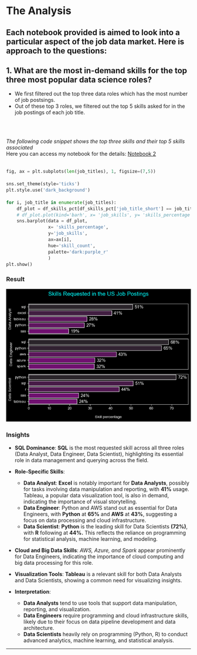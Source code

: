 # The Analysis
Each notebook provided is aimed to look into a particular aspect of the job data market. Here is approach to the questions:
---
## 1. What are the most in-demand skills for the top three most popular data science roles?

* We first filtered out the top three data roles which has the most number of job postsings.
* Out of these top 3 roles, we filtered out the top 5 skills asked for in the job postings of each job title.

<br>
<br>


*The following code snippet shows the top three skills and their top 5 skills associated*
<br>
Here you can access my notebook for the details: [Notebook 2](Project\2_Skills_count.ipynb)
<br>
<br>

``` Python
fig, ax = plt.subplots(len(job_titles), 1, figsize=(7,5))

sns.set_theme(style='ticks')
plt.style.use('dark_background')

for i, job_title in enumerate(job_titles):
    df_plot = df_skills_pct[df_skills_pct['job_title_short'] == job_title ].head(5)
    # df_plot.plot(kind='barh', x= 'job_skills', y= 'skills_percentage', ax=ax[i], title= job_title)
    sns.barplot(data = df_plot,
                x= 'skills_percentage',
                y='job_skills',
                ax=ax[i],
                hue='skill_count', 
                palette='dark:purple_r'
                )
plt.show()
```

### Result
![Visualizatoin of top skills for top job roles](Project\Images\skills_in_demand_for_top_data_roles.png)
<br>

### Insights

- **SQL Dominance**: **SQL** is the most requested skill across all three roles (Data Analyst, Data Engineer, Data Scientist), highlighting its essential role in data management and querying across the field.

- **Role-Specific Skills**:
    - **Data Analyst**: **Excel** is notably important for **Data Analysts**, possibly for tasks involving data manipulation and reporting, with **41%** usage. Tableau, a popular data visualization tool, is also in demand, indicating the importance of visual storytelling.
    - **Data Engineer**: Python and AWS stand out as essential for Data Engineers, with **Python** at **65%** and **AWS** at **43%**, suggesting a focus on data processing and cloud infrastructure.
    - **Data Scientist**: **Python** is the leading skill for Data Scientists **(72%)**, with **R** following at **44%.** This reflects the reliance on programming for statistical analysis, machine learning, and modeling.

- **Cloud and Big Data Skills**: *AWS, Azure, and Spark* appear prominently for Data Engineers, indicating the importance of cloud computing and big data processing for this role.

- **Visualization Tools**: **Tableau** is a relevant skill for both Data Analysts and Data Scientists, showing a common need for visualizing insights.

- **Interpretation**:
    - **Data Analysts** tend to use tools that support data manipulation, reporting, and visualization.
    - **Data Engineers** require programming and cloud infrastructure skills, likely due to their focus on data pipeline development and data architecture.
    - **Data Scientists** heavily rely on programming (Python, R) to conduct advanced analytics, machine learning, and statistical analysis.

---